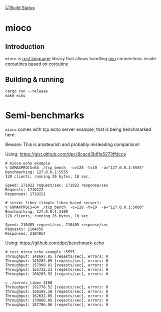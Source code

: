 [![Build Status](https://travis-ci.org/dpc/mioco.svg?branch=master)](https://travis-ci.org/dpc/mioco)

# mioco

## Introduction

`mioco` is [rust language][rust] library that allows handling [mio][mio]
connections inside coroutines based on [coroutine][coroutine]

[rust]: http://rust-lang.org
[mio]: https://github.com/carllerche/mio
[coroutine]: https://github.com/rustcc/coroutine-rs

## Building & running

    cargo run --release
    make echo

# Semi-benchmarks

`mioco` comes with tcp echo server example, that is being benchmarked here.

Beware: This is amateurish and probably misleading comparison!

Using: https://gist.github.com/dpc/8cacd3b6fa5273ffdcce

```
# mioco echo example
% GOMAXPROCS=64 ./tcp_bench  -c=128 -t=10  -a="127.0.0.1:5555"
Benchmarking: 127.0.0.1:5555
128 clients, running 26 bytes, 10 sec.

Speed: 171022 request/sec, 171022 response/sec
Requests: 1710222
Responses: 1710221

# server_libev (simple libev based server):
% GOMAXPROCS=64 ./tcp_bench  -c=128 -t=10  -a="127.0.0.1:5000"
Benchmarking: 127.0.0.1:3100
128 clients, running 26 bytes, 10 sec.

Speed: 210485 request/sec, 210485 response/sec
Requests: 2104856
Responses: 2104854
```

Using: https://github.com/dpc/benchmark-echo

```
# rust mioco echo example :5555
Throughput: 148697.85 [reqests/sec], errors: 0
Throughput: 145282.09 [reqests/sec], errors: 0
Throughput: 157900.81 [reqests/sec], errors: 0
Throughput: 155722.21 [reqests/sec], errors: 0
Throughput: 160203.92 [reqests/sec], errors: 0

c ./server_libev 3100
Throughput: 192770.52 [reqests/sec], errors: 0
Throughput: 156105.10 [reqests/sec], errors: 0
Throughput: 162632.05 [reqests/sec], errors: 0
Throughput: 179868.05 [reqests/sec], errors: 0
Throughput: 187706.06 [reqests/sec], errors: 0
```
